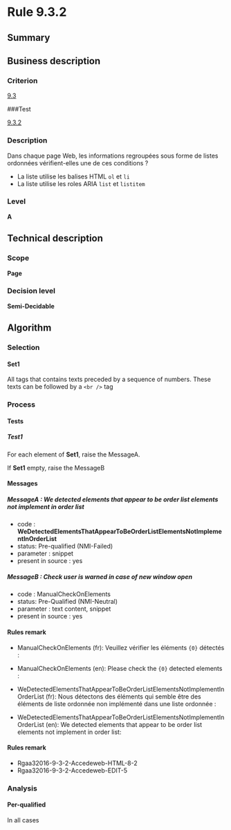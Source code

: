 # Rule 9.3.2

## Summary

## Business description

### Criterion

[9.3](http://references.modernisation.gouv.fr/rgaa/criteres.html#crit-9-3)

###Test

[9.3.2](http://references.modernisation.gouv.fr/rgaa/criteres.html#test-9-3-2)

### Description

Dans chaque page Web, les informations regroup&eacute;es sous forme de listes ordonn&eacute;es v&eacute;rifient-elles une de ces conditions ? 
 
 * La liste utilise les balises HTML `ol` et `li` 
 * La liste utilise les roles ARIA `list` et `listitem` 


### Level

**A**

## Technical description

### Scope

**Page**

### Decision level

**Semi-Decidable**

## Algorithm

### Selection

#### Set1

All tags that contains texts preceded by a sequence of numbers. These texts can be followed by a `<br />` tag

### Process

#### Tests

##### Test1

For each element of **Set1**, raise the MessageA.

If **Set1** empty, raise the MessageB

#### Messages

##### MessageA : We detected elements that appear to be order list elements not implement in order list

-    code : **WeDetectedElementsThatAppearToBeOrderListElementsNotImplementInOrderList** 
-    status: Pre-qualified (NMI-Failed)
-    parameter : snippet
-    present in source : yes

##### MessageB : Check user is warned in case of new window open

-   code : ManualCheckOnElements
-   status: Pre-Qualified (NMI-Neutral)
-   parameter : text content, snippet
-   present in source : yes

#### Rules remark

 * ManualCheckOnElements (fr): Veuillez v&eacute;rifier les &eacute;l&eacute;ments <code>{0}</code> d&eacute;tect&eacute;s :
 * ManualCheckOnElements (en): Please check the <code>{0}</code> detected elements :

 * WeDetectedElementsThatAppearToBeOrderListElementsNotImplementInOrderList (fr): Nous d&eacute;tectons des &eacute;l&eacute;ments qui semble &ecirc;tre des &eacute;l&eacute;ments de liste ordonn&eacute;e non impl&eacute;ment&eacute; dans une liste ordonn&eacute;e :
 * WeDetectedElementsThatAppearToBeOrderListElementsNotImplementInOrderList (en): We detected elements that appear to be order list elements not implement in order list:

#### Rules remark

 * Rgaa32016-9-3-2-Accedeweb-HTML-8-2
 * Rgaa32016-9-3-2-Accedeweb-EDIT-5

### Analysis

#### Per-qualified

In all cases